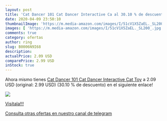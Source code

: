 ```yaml
---
layout: post
title: 'Cat Dancer 101 Cat Dancer Interactive Ca al 30.10 % de descuento'
date: 2020-04-09 23:50:10
thumbnailImage: 'https://m.media-amazon.com/images/I/51cV1X5ZaEL._SL200_.jpg'
images: [ 'https://m.media-amazon.com/images/I/51cV1X5ZaEL._SL200_.jpg' ]
comments: true
category: ofertas
author: ring
slug: B0006N9I68
description:
actualPrice: 2.09 USD
comparePrice: 2.99 USD
inStock: true
---
```


Ahora mismo tienes [Cat Dancer 101 Cat Dancer Interactive Cat Toy](https://www.amazon.com/dp/B0006N9I68/?tag=redken08-20) a 2.09 USD (original: 2.99 USD) (30.10 %  de descuento) en el siguiente enlace!

[![](https://m.media-amazon.com/images/I/51cV1X5ZaEL._SL200_.jpg)](https://www.amazon.com/dp/B0006N9I68/?tag=redken08-20)

[Visítala!!!](https://www.amazon.com/dp/B0006N9I68/?tag=redken08-20)

[Consulta otras ofertas en nuestro canal de telegram](https://t.me/s/ofertas25)

